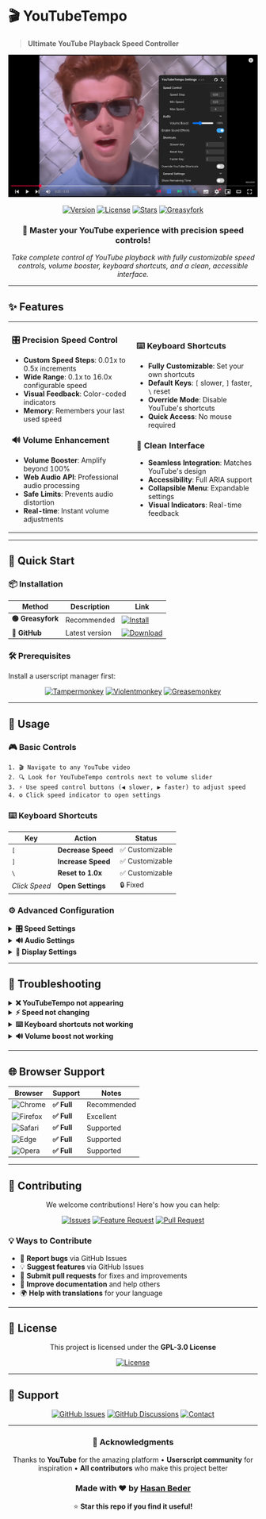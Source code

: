 # 🎬 YouTubeTempo
> **Ultimate YouTube Playback Speed Controller**

<div align="center">

![YouTubeTempo Screenshot](https://raw.githubusercontent.com/hasanbeder/YouTubeTempo/main/screenshots/screenshot.png)

[![Version](https://img.shields.io/badge/version-1.0.0-2196F3.svg?style=flat-square&logo=github&logoColor=white)](https://github.com/hasanbeder/YouTubeTempo/releases)
[![License](https://img.shields.io/badge/license-GPL--3.0-4CAF50.svg?style=flat-square&logo=gnu&logoColor=white)](LICENSE)
[![Stars](https://img.shields.io/github/stars/hasanbeder/YouTubeTempo?style=flat-square&logo=github&logoColor=white&color=FFD700)](https://github.com/hasanbeder/YouTubeTempo/stargazers)
[![Greasyfork](https://img.shields.io/badge/Greasyfork-Install-FF5722.svg?style=flat-square&logo=javascript&logoColor=white)](https://greasyfork.org/en/scripts/542866-youtubetempo-ultimate-playback-speed-controller)

</div>

<div align="center">
  <h3>🎯 Master your YouTube experience with precision speed controls!</h3>
  <p><em>Take complete control of YouTube playback with fully customizable speed controls, volume booster, keyboard shortcuts, and a clean, accessible interface.</em></p>
</div>

---

## ✨ Features

<table>
<tr>
<td width="50%">

### 🎛️ **Precision Speed Control**
- **Custom Speed Steps**: 0.01x to 0.5x increments
- **Wide Range**: 0.1x to 16.0x configurable speed
- **Visual Feedback**: Color-coded indicators
- **Memory**: Remembers your last used speed

### 🔊 **Volume Enhancement**
- **Volume Booster**: Amplify beyond 100%
- **Web Audio API**: Professional audio processing
- **Safe Limits**: Prevents audio distortion
- **Real-time**: Instant volume adjustments

</td>
<td width="50%">

### ⌨️ **Keyboard Shortcuts**
- **Fully Customizable**: Set your own shortcuts
- **Default Keys**: `[` slower, `]` faster, `\` reset
- **Override Mode**: Disable YouTube's shortcuts
- **Quick Access**: No mouse required

### 🎨 **Clean Interface**
- **Seamless Integration**: Matches YouTube's design
- **Accessibility**: Full ARIA support
- **Collapsible Menu**: Expandable settings
- **Visual Indicators**: Real-time feedback

</td>
</tr>
</table>

---

## 🚀 Quick Start

### 📦 Installation

<div align="center">

| Method | Description | Link |
|--------|-------------|------|
| **🟢 Greasyfork** | Recommended | [![Install](https://img.shields.io/badge/Install-Greasyfork-FF5722.svg?style=for-the-badge&logo=javascript&logoColor=white)](https://greasyfork.org/en/scripts/542866-youtubetempo-ultimate-playback-speed-controller) |
| **📁 GitHub** | Latest version | [![Download](https://img.shields.io/badge/Download-GitHub-181717.svg?style=for-the-badge&logo=github&logoColor=white)](https://raw.githubusercontent.com/hasanbeder/YouTubeTempo/main/YouTubeTempo.user.js) |

</div>

### 🛠️ Prerequisites

Install a userscript manager first:

<div align="center">

[![Tampermonkey](https://img.shields.io/badge/Tampermonkey-00485B.svg?style=for-the-badge&logo=tampermonkey&logoColor=white)](https://tampermonkey.net/)
[![Violentmonkey](https://img.shields.io/badge/Violentmonkey-8E44AD.svg?style=for-the-badge&logo=violentmonkey&logoColor=white)](https://violentmonkey.github.io/)
[![Greasemonkey](https://img.shields.io/badge/Greasemonkey-FF6600.svg?style=for-the-badge&logo=firefox&logoColor=white)](https://addons.mozilla.org/firefox/addon/greasemonkey/)

</div>

---

## 🎯 Usage

### 🎮 Basic Controls

```
1. 🎬 Navigate to any YouTube video
2. 🔍 Look for YouTubeTempo controls next to volume slider
3. ⚡ Use speed control buttons (◀ slower, ▶ faster) to adjust speed
4. ⚙️ Click speed indicator to open settings
```

### ⌨️ Keyboard Shortcuts

<div align="center">

| Key | Action | Status |
|-----|--------|--------|
| `[` | **Decrease Speed** | ✅ Customizable |
| `]` | **Increase Speed** | ✅ Customizable |
| `\` | **Reset to 1.0x** | ✅ Customizable |
| *Click Speed* | **Open Settings** | 🔒 Fixed |

</div>

### ⚙️ Advanced Configuration

<details>
<summary><strong>🎛️ Speed Settings</strong></summary>

- **Speed Step**: Increment size (0.01x - 0.5x)
- **Min Speed**: Lowest allowed speed (0.1x - 1.0x)
- **Max Speed**: Highest allowed speed (1.0x - 16.0x)

</details>

<details>
<summary><strong>🔊 Audio Settings</strong></summary>

- **Volume Boost**: Amplification level (1.0x - 3.0x)
- **Sound Effects**: Enable/disable UI sounds
- **Audio Context**: Professional audio processing

</details>

<details>
<summary><strong>🎨 Display Settings</strong></summary>

- **Remaining Time**: Show time left calculation
- **Color Indicators**: Speed-based color coding

</details>

---

## 🔧 Troubleshooting

<details>
<summary><strong>❌ YouTubeTempo not appearing</strong></summary>

- 🔄 Refresh the YouTube page
- ✅ Check if userscript manager is enabled
- 🔍 Verify script is installed and active
- 🔒 Try incognito/private browsing mode

</details>

<details>
<summary><strong>⚡ Speed not changing</strong></summary>

- 🎬 Click directly on the video player
- 🔍 Check for extension conflicts
- 🔄 Disable and re-enable the script
- 🎯 Ensure video player has focus

</details>

<details>
<summary><strong>⌨️ Keyboard shortcuts not working</strong></summary>

- ⚙️ Enable "Override YouTube Shortcuts" in settings
- 🔍 Check for shortcut conflicts
- 🎯 Ensure video player has focus
- 🔄 Try refreshing the page

</details>

<details>
<summary><strong>🔊 Volume boost not working</strong></summary>

- 🔓 Allow audio permissions when prompted
- 🌐 Check Web Audio API browser support
- 🔄 Try refreshing the page
- 📱 Test on different browser

</details>

---

## 🌐 Browser Support

<div align="center">

| Browser | Support | Notes |
|---------|---------|-------|
| ![Chrome](https://img.shields.io/badge/Chrome-4285F4.svg?style=flat-square&logo=google-chrome&logoColor=white) | **✅ Full** | Recommended |
| ![Firefox](https://img.shields.io/badge/Firefox-FF7139.svg?style=flat-square&logo=firefox&logoColor=white) | **✅ Full** | Excellent |
| ![Safari](https://img.shields.io/badge/Safari-000000.svg?style=flat-square&logo=safari&logoColor=white) | **✅ Full** | Supported |
| ![Edge](https://img.shields.io/badge/Edge-0078D4.svg?style=flat-square&logo=microsoft-edge&logoColor=white) | **✅ Full** | Supported |
| ![Opera](https://img.shields.io/badge/Opera-FF1B2D.svg?style=flat-square&logo=opera&logoColor=white) | **✅ Full** | Supported |

</div>

---

## 🤝 Contributing

<div align="center">

We welcome contributions! Here's how you can help:

[![Issues](https://img.shields.io/badge/Report%20Bug-GitHub%20Issues-FF4444.svg?style=for-the-badge&logo=github&logoColor=white)](https://github.com/hasanbeder/YouTubeTempo/issues)
[![Feature Request](https://img.shields.io/badge/Request%20Feature-GitHub%20Issues-4CAF50.svg?style=for-the-badge&logo=github&logoColor=white)](https://github.com/hasanbeder/YouTubeTempo/issues)
[![Pull Request](https://img.shields.io/badge/Submit%20PR-GitHub%20PR-2196F3.svg?style=for-the-badge&logo=github&logoColor=white)](https://github.com/hasanbeder/YouTubeTempo/pulls)

</div>

### 💡 Ways to Contribute

- 🐛 **Report bugs** via GitHub Issues
- 💡 **Suggest features** via GitHub Issues  
- 🔧 **Submit pull requests** for fixes and improvements
- 📖 **Improve documentation** and help others
- 🌍 **Help with translations** for your language

---

## 📄 License

<div align="center">

This project is licensed under the **GPL-3.0 License**

[![License](https://img.shields.io/badge/License-GPL%20v3-blue.svg?style=for-the-badge&logo=gnu&logoColor=white)](LICENSE)

</div>

---

## 💝 Support

<div align="center">

[![GitHub Issues](https://img.shields.io/badge/Issues-GitHub-181717.svg?style=for-the-badge&logo=github&logoColor=white)](https://github.com/hasanbeder/YouTubeTempo/issues)
[![GitHub Discussions](https://img.shields.io/badge/Discussions-GitHub-181717.svg?style=for-the-badge&logo=github&logoColor=white)](https://github.com/hasanbeder/YouTubeTempo/discussions)
[![Contact](https://img.shields.io/badge/Contact-@hasanbeder-1DA1F2.svg?style=for-the-badge&logo=github&logoColor=white)](https://github.com/hasanbeder)

</div>

---

<div align="center">
  <h3>🙏 Acknowledgments</h3>
  <p>Thanks to <strong>YouTube</strong> for the amazing platform • <strong>Userscript community</strong> for inspiration • <strong>All contributors</strong> who make this project better</p>
</div>

<div align="center">
  <h3>Made with ❤️ by <a href="https://github.com/hasanbeder">Hasan Beder</a></h3>
  <p>⭐ <strong>Star this repo if you find it useful!</strong></p>
</div>
